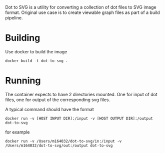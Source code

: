 Dot to SVG is a utility for converting a collection of dot files to SVG image format. Original use case is to create viewable graph files as part of a build pipeline.

# Building
Use docker to build the image

    docker build -t dot-to-svg .

# Running

The container expects to have 2 directories mounted. One for input of dot files, one for output of the corresponding svg files.

A typical command should have the format

    docker run -v [HOST INPUT DIR]:/input -v [HOST OUTPUT DIR]:/output dot-to-svg

for example

    docker run -v /Users/m164032/dot-to-svg/in:/input -v /Users/m164032/dot-to-svg/out:/output dot-to-svg
